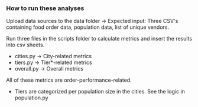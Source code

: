 ### How to run these analyses

Upload data sources to the data folder -> Expected input: Three CSV's containing food order data, population data, list of unique vendors.

Run three files in the scripts folder to calculate metrics and insert the results into csv sheets.

- cities.py -> City-related metrics
- tiers.py -> Tier*-related metrics
- overall.py -> Overall metrics

All of these metrics are order-performance-related.
* Tiers are categorized per population size in the cities. See the logic in population.py